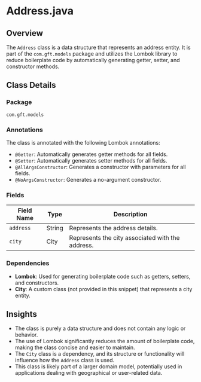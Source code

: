 # Address.java

## Overview
The `Address` class is a data structure that represents an address entity. It is part of the `com.gft.models` package and utilizes the Lombok library to reduce boilerplate code by automatically generating getter, setter, and constructor methods.

## Class Details

### Package
`com.gft.models`

### Annotations
The class is annotated with the following Lombok annotations:
- `@Getter`: Automatically generates getter methods for all fields.
- `@Setter`: Automatically generates setter methods for all fields.
- `@AllArgsConstructor`: Generates a constructor with parameters for all fields.
- `@NoArgsConstructor`: Generates a no-argument constructor.

### Fields
| Field Name | Type   | Description                     |
|------------|--------|---------------------------------|
| `address`  | String | Represents the address details. |
| `city`     | City   | Represents the city associated with the address. |

### Dependencies
- **Lombok**: Used for generating boilerplate code such as getters, setters, and constructors.
- **City**: A custom class (not provided in this snippet) that represents a city entity.

## Insights
- The class is purely a data structure and does not contain any logic or behavior.
- The use of Lombok significantly reduces the amount of boilerplate code, making the class concise and easier to maintain.
- The `City` class is a dependency, and its structure or functionality will influence how the `Address` class is used.
- This class is likely part of a larger domain model, potentially used in applications dealing with geographical or user-related data.
